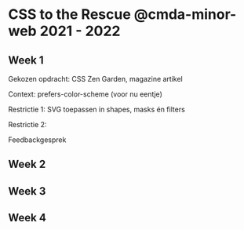 # CSS to the Rescue @cmda-minor-web 2021 - 2022

## Week 1 
Gekozen opdracht: CSS Zen Garden, magazine artikel

Context: prefers-color-scheme (voor nu eentje)

Restrictie 1: SVG toepassen in shapes, masks én filters

Restrictie 2:


Feedbackgesprek

## Week 2

## Week 3

## Week 4
